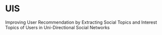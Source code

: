 # UIS
Improving User Recommendation by Extracting Social Topics and Interest Topics of Users in Uni-Directional Social Networks
